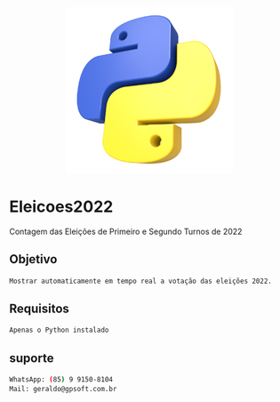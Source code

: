 <p align="center">
  <img src="./assets/images/logo.jpg" width="300" alt="Python" /></a>
</p>

# Eleicoes2022
Contagem das Eleições de Primeiro e Segundo Turnos de 2022

## Objetivo
```bash
Mostrar automaticamente em tempo real a votação das eleições 2022.
```

## Requisitos
```bash
Apenas o Python instalado
```

## suporte
```bash
WhatsApp: (85) 9 9150-8104
Mail: geraldo@gpsoft.com.br
```
